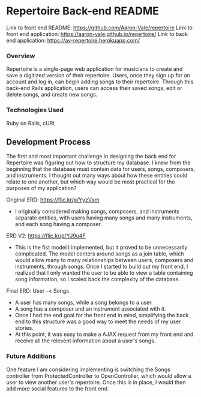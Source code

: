 # Repertoire Back-end README

Link to front end README: https://github.com/Aaron-Vale/repertoire
Link to front end application: https://aaron-vale.github.io/repertoire/
Link to back end application: https://av-repertoire.herokuapp.com/

### Overview

Repertoire is a single-page web application for musicians to create and save a digitized version of their repertoire. Users, once they sign up for an account and log in, can begin adding songs to their repertoire. Through this back-end Rails application, users can access their saved songs, edit or delete songs, and create new songs.

### Technologies Used

Ruby on Rails, cURL

## Development Process

The first and most important challenge in designing the back end for Repertoire was figuring out how to structure my database. I knew from the beginning that the database must contain data for users, songs, composers, and instruments. I thought out many ways about how these entities could relate to one another, but which way would be most practical for the purposes of my application?

Original ERD: https://flic.kr/p/YyzVxm
  - I originally considered making songs, composers, and instruments separate entities, with users having many songs and many instruments, and each song having a composer.

ERD V2: https://flic.kr/p/YJ9u4F
  - This is the fist model I implemented, but it proved to be unnecessarily complicated. The model centers around songs as a join table, which would allow many to many relationships between users, composers and instruments, through songs. Once I started to build out my front end, I realized that I only wanted the user to be able to view a table containing song information, so I scaled back the complexity of the database.

Final ERD: User -< Songs
  - A user has many songs, while a song belongs to a user.
  - A song has a composer and an instrument associated with it.
  - Once I had the end goal for the front end in mind, simplifying the back end to this structure was a good way to meet the needs of my user stories.
  - At this point, it was easy to make a AJAX request from my front end and receive all the relevent information about a user's songs.

### Future Additions

One feature I am considering implementing is switching the Songs controller from ProtectedController to OpenController, which would allow a user to view another user's repertoire. Once this is in place, I would then add more social features to the front end.
